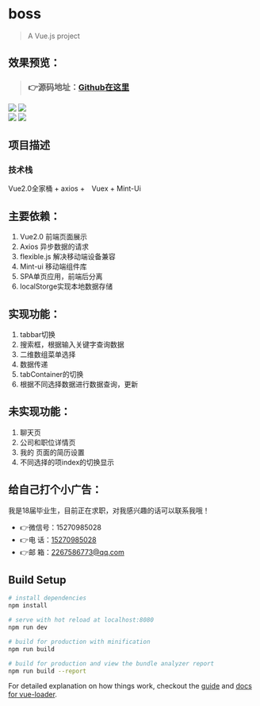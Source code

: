 # boss

> A Vue.js project

## 效果预览：
>### 👉源码地址：[Github在这里]()
![](https://github.com/carolineLH/boss/blob/master/GIF5.gif)
![](https://github.com/carolineLH/boss/blob/master/GIF2.gif)<br>
![](https://github.com/carolineLH/boss/blob/master/GIF3.gif)
![](https://github.com/carolineLH/boss/blob/master/GIF4.gif)<br>

## 项目描述
### 技术栈
Vue2.0全家桶 + axios +　Vuex +  Mint-Ui 

## 主要依赖：
1. Vue2.0 前端页面展示
2. Axios 异步数据的请求
3. flexible.js 解决移动端设备兼容
4. Mint-ui 移动端组件库
5. SPA单页应用，前端后分离
6. localStorge实现本地数据存储

## 实现功能：
1. tabbar切换
2. 搜索框，根据输入关键字查询数据
3. 二维数组菜单选择
4. 数据传递
5. tabContainer的切换 
6. 根据不同选择数据进行数据查询，更新

## 未实现功能：
1. 聊天页
2. 公司和职位详情页
3. 我的 页面的简历设置
4. 不同选择的项index的切换显示

## 给自己打个小广告：
我是18届毕业生，目前正在求职，对我感兴趣的话可以联系我哦！

* 👉微信号：15270985028
* 👉电  话：<a href="tel:15270985028">15270985028</a> 
* 👉邮  箱：<a href=”mailto:2267586773@qq.com”>2267586773@qq.com</a> <br>


## Build Setup

``` bash
# install dependencies
npm install

# serve with hot reload at localhost:8080
npm run dev

# build for production with minification
npm run build

# build for production and view the bundle analyzer report
npm run build --report
```

For detailed explanation on how things work, checkout the [guide](http://vuejs-templates.github.io/webpack/) and [docs for vue-loader](http://vuejs.github.io/vue-loader).
